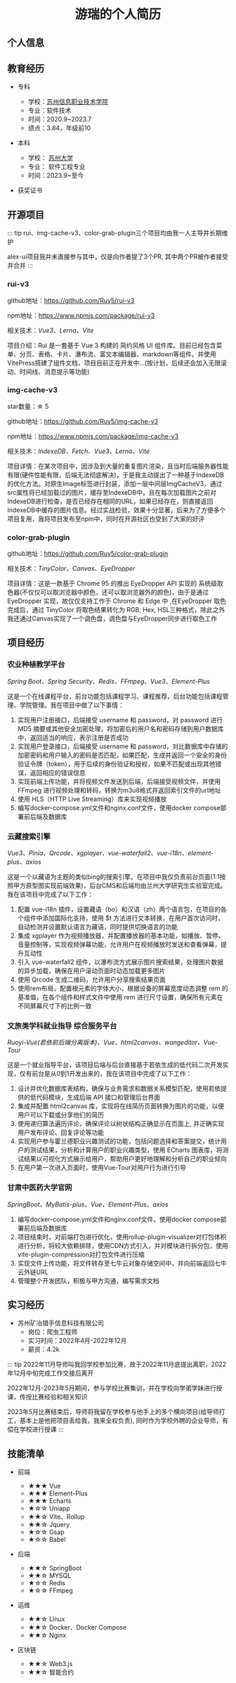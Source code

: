  <center>
     <h1>游瑞的个人简历</h1>
 </center>

 ## 个人信息 

<PI />

## 教育经历

- 专科
  - 学校：[苏州信息职业技术学院](https://www.szitu.edu.cn/)
  - 专业：软件技术
  - 时间：2020.9~2023.7
  - 绩点：3.84，年级前10

- 本科
  - 学校： [苏州大学](https://www.suda.edu.cn/)
  - 专业： 软件工程专业
  - 时间：2023.9~至今

- 获奖证书


<PR />


<script setup>
    import PR from "./resumePr.vue"
    import PI from "./personalInformation.vue"

</script>
## 开源项目

::: tip
rui、img-cache-v3、color-grab-plugin三个项目均由我一人主导并长期维护

alex-ui项目我并未直接参与其中，仅是向作者提了3个PR, 其中两个PR被作者接受并合并
:::

### rui-v3

github地址：https://github.com/Ruy5/rui-v3

npm地址：https://www.npmjs.com/package/rui-v3

相关技术：*Vue3、Lerna、Vite*

项目介绍：Rui 是一套基于 Vue 3 构建的 简约风格 UI 组件库。目前已经包含菜单、分页、表格、卡片、瀑布流、富文本编辑器、markdown等组件。并使用VitePress搭建了组件文档，项目目前正在开发中...(按计划，后续还会加入无限滚动、时间线、消息提示等功能)

### img-cache-v3

star数量：☆ 5

github地址：https://github.com/Ruy5/img-cache-v3

npm地址：https://www.npmjs.com/package/img-cache-v3

相关技术：*IndexeDB、Fetch、Vue3、Lerna、Vite*

项目详情：在某次项目中，因涉及到大量的重复图片渲染，且当时后端服务器性能有限(硬件性能有限，后端无法彻底解决)，于是我主动提出了一种基于IndexeDB的优化方法。对原生Image标签进行封装，添加一层中间层ImgCacheV3，通过src属性将已经加载过的图片，缓存至IndexeDB中，且在每次加载图片之前对IndexeDB进行检查，是否已经存在相同的URL，如果已经存在，则直接返回IndexeDB中缓存的图片信息。经过实战检验，效果十分显著，后来为了方便多个项目复用，我将项目发布至npm中，同时在开源社区也受到了大家的好评

### color-grab-plugin

github地址：https://github.com/Ruy5/color-grab-plugin

相关技术：*TinyColor、Canvas、EyeDropper*

项目详情：这是一款基于 Chrome 95 的推出 EyeDropper API 实现的 系统级取色器(不仅仅可以取浏览器中颜色，还可以取浏览器外的颜色)，由于是通过 EyeDropper 实现，故仅仅支持工作于 Chrome 和 Edge 中 ,在EyeDropper 取色完成后，通过 TinyColor 将取色结果转化为 RGB, Hex, HSL三种格式，除此之外我还通过Canvas实现了一个调色盘，调色盘与EyeDropper同步进行取色工作

## 项目经历

### 农业种植教学平台

  *Spring Boot、Spring Security、Redis、FFmpeg、Vue3、Element-Plus*

  这是一个在线课程平台，前台功能包括课程学习、课程推荐，后台功能包括课程管理、学院管理。我在项目中做了以下事情：
  1. 实现用户注册接口，后端接受 username 和 password，对 password 进行 MD5 摘要或其他安全加密处理，将加密后的用户名和密码存储到用户数据库中，返回适当的响应，表示注册是否成功
  2. 实现用户登录接口，后端接受 username 和 password，对比数据库中存储的加密密码和用户输入的密码是否匹配，如果匹配，生成并返回一个安全的身份验证令牌（token），用于后续的身份验证和授权，如果不匹配或出现其他错误，返回相应的错误信息
  3. 实现前端上传功能，并将视频文件发送到后端，后端接受视频文件，并使用 FFmpeg 进行视频处理和转码，转换为m3u8格式并返回索引文件的url地址
  4. 使用 HLS（HTTP Live Streaming）库来实现视频播放
  5. 编写docker-compose.yml文件和nginx.conf文件，使用docker compose部署前后端及数据库



### 云藏搜索引擎

  *Vue3、Pinia、Qrcode、xgplayer、vue-waterfall2、vue-i18n、element-plus、axios*

  这是一个以藏语为主题的类似bing的搜索引擎。在项目中我仅负责前台页面(1:1按照甲方原型图实现前端效果)，后台CMS和后端均由兰州大学研究生实验室完成。我在该项目中完成了以下工作：
  1. 配置 vue-i18n 插件，设置藏语（bo）和汉语（zh）两个语言包，在项目的各个组件中添加国际化支持，使用 $t 方法进行文本转换，在用户首次访问时，自动检测并设置默认语言为藏语，同时提供切换语言的功能
  2. 集成 xgplayer 作为视频播放器，并配置播放器的基本功能，如播放、暂停、音量控制等，实现视频弹幕功能，允许用户在视频播放时发送和查看弹幕，提升互动性
  3. 引入 vue-waterfall2 组件，以瀑布流方式展示图片搜索结果，处理图片数据的异步加载，确保在用户滚动页面时动态加载更多图片
  4. 使用 Qrcode 生成二维码，允许用户分享搜索结果页面
  5. 使用rem布局，配置根元素的字体大小，根据设备的屏幕宽度动态调整 rem 的基准值，在各个组件和样式文件中使用 rem 进行尺寸设置，确保所有元素在不同屏幕尺寸下的比例一致


###  文旅类学科就业指导 综合服务平台

  *Ruoyi-Vue(若依前后端分离版本)、Vue、html2canvas、wangeditor、Vue-Tour*

  这是一个就业指导平台，该项目后端与后台直接基于若依生成的低代码二次开发实现，仅有前台是从0到1开发出来的，我在该项目中完成了以下工作：
  1. 设计并优化数据库表结构，确保与业务需求和数据关系模型匹配，使用若依提供的低代码模块，生成后端 API 接口和管理后台界面
  2. 集成并配置 html2canvas 库，实现将在线简历页面转换为图片的功能，以便用户可以下载或分享他们的简历
  3. 使用递归算法遍历评论，确保评论以树状结构正确显示在页面上, 并正确实现用户发布评论、回复评论等功能
  4. 实现用户参与霍兰德职业兴趣测试的功能，包括问题选择和答案提交，统计用户的测试结果，分析和计算用户的职业兴趣类型，使用 ECharts 图表库，将测试结果以可视化方式展示给用户，帮助用户更好地理解和分析自己的职业倾向
  5. 在用户第一次进入页面时，使用Vue-Tour对用户行为进行引导


###  甘肃中医药大学官网

  *SpringBoot、MyBatis-plus、Vue、Element-Plus、axios*

  1. 编写docker-compose.yml文件和nginx.conf文件，使用docker compose部署前后端及数据库
  2. 项目结束时，对前端打包进行优化，使用rollup-plugin-visualizer对打包体积进行分析，将较大依赖排除，使用CDN方式引入，并对模块进行拆分包，使用vite-plugin-compression对打包文件进行压缩
  3. 实现文件上传功能，将文件转存至七牛云对象存储空间中，并向前端返回七牛云外链URL
  4. 管理整个开发团队，积极与甲方沟通，编写需求文档

## 实习经历

- 苏州矿冶猎手信息科技有限公司
   - 岗位：爬虫工程师
   - 实习时间：2022年4月-2022年12月
   - 薪资：4.2k

::: tip
2022年11月导师叫我回学校参加比赛，故于2022年11月底提出离职，2022年12月中旬完成工作交接后离开

2022年12月-2023年5月期间，参与学校比赛集训，并在学校向学弟学妹进行授课，传授比赛经验和相关知识

2023年5月比赛结束后，导师将我留在学校参与他手上的多个横向项目(给导师打工，基本上是他把项目丢给我，我来全权负责), 同时作为学校外聘的企业导师，有偿在学校进行授课
:::

## 技能清单

- 前端
  - ★★★ Vue
  - ★★★ Element-Plus
  - ★★★ Echarts
  - ★☆☆ Uniapp
  - ★★☆ Vite、Rollup
  - ★★☆ Jquery
  - ★☆☆ Gsap
  - ★☆☆ Babel


- 后端
  - ★★☆ SpringBoot
  - ★★☆ MYSQL
  - ★☆☆ Redis
  - ★☆☆ FFmpeg

- 运维
  - ★★☆ Linux
  - ★★☆ Docker、Docker Compose
  - ★★☆ Nginx

- 区块链
  - ★★☆ Web3.js
  - ★★☆ 智能合约